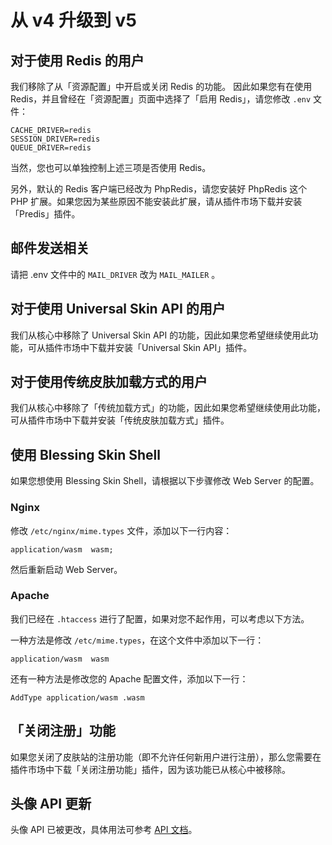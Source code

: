 # 从 v4 升级到 v5

## 对于使用 Redis 的用户

我们移除了从「资源配置」中开启或关闭 Redis 的功能。
因此如果您有在使用 Redis，并且曾经在「资源配置」页面中选择了「启用 Redis」，请您修改 `.env` 文件：

```
CACHE_DRIVER=redis
SESSION_DRIVER=redis
QUEUE_DRIVER=redis
```

当然，您也可以单独控制上述三项是否使用 Redis。

另外，默认的 Redis 客户端已经改为 PhpRedis，请您安装好 PhpRedis 这个 PHP 扩展。如果您因为某些原因不能安装此扩展，请从插件市场下载并安装「Predis」插件。

## 邮件发送相关

请把 .env 文件中的 `MAIL_DRIVER`  改为 `MAIL_MAILER` 。

## 对于使用 Universal Skin API 的用户

我们从核心中移除了 Universal Skin API 的功能，因此如果您希望继续使用此功能，可从插件市场中下载并安装「Universal Skin API」插件。

## 对于使用传统皮肤加载方式的用户

我们从核心中移除了「传统加载方式」的功能，因此如果您希望继续使用此功能，可从插件市场中下载并安装「传统皮肤加载方式」插件。

## 使用 Blessing Skin Shell

如果您想使用 Blessing Skin Shell，请根据以下步骤修改 Web Server 的配置。

### Nginx

修改 `/etc/nginx/mime.types` 文件，添加以下一行内容：

```
application/wasm  wasm;
```

然后重新启动 Web Server。

### Apache

我们已经在 `.htaccess` 进行了配置，如果对您不起作用，可以考虑以下方法。

一种方法是修改 `/etc/mime.types`，在这个文件中添加以下一行：

```
application/wasm  wasm
```

还有一种方法是修改您的 Apache 配置文件，添加以下一行：

```
AddType application/wasm .wasm
```

## 「关闭注册」功能

如果您关闭了皮肤站的注册功能（即不允许任何新用户进行注册），那么您需要在插件市场中下载「关闭注册功能」插件，因为该功能已从核心中被移除。

## 头像 API 更新

头像 API 已被更改，具体用法可参考 [API 文档](./api/avatars-and-previews.md)。
